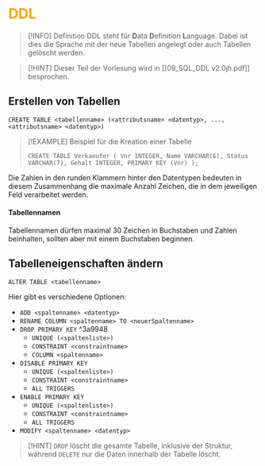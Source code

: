 # <font color = "orange">DDL</font>
>[!INFO] Definition
>DDL steht für **D**ata **D**efinition **L**anguage. Dabei ist dies die Sprache mit der neue Tabellen angelegt oder auch Tabellen gelöscht werden.

>[!HINT] Dieser Teil der Vorlesung wird in [[09_SQL_DDL v2.0jh.pdf]] besprochen.

## Erstellen von Tabellen
```
CREATE TABLE <tabellenname> (<attributsname> <datentyp>, ..., <attributsname> <datentyp>) 
```

>[!EXAMPLE] Beispiel für die Kreation einer Tabelle
>```
>CREATE TABLE Verkaeufer ( Vnr INTEGER, Name VARCHAR(6), Status VARCHAR(7), Gehalt INTEGER, PRIMARY KEY (Vnr) );
>```

Die Zahlen in den runden Klammern hinter den Datentypen bedeuten in diesem Zusammenhang die maximale Anzahl Zeichen, die in dem jeweiligen Feld verarbeitet werden.
#### Tabellennamen
Tabellennamen dürfen maximal 30 Zeichen in Buchstaben und Zahlen beinhalten, sollten aber mit einem Buchstaben beginnen.

## Tabelleneigenschaften ändern
```
ALTER TABLE <tabellenname>
```

Hier gibt es verschiedene Optionen:
- `ADD <spaltenname> <datentyp>`
- `RENAME COLUMN <spaltenname> TO <neuerSpaltenname>`
- `DROP PRIMARY KEY` ^3a9948
	- `UNIQUE (<spaltenliste>)`
	- `CONSTRAINT <constraintname>`
	- `COLUMN <spaltenname>`
- `DISABLE PRIMARY KEY`
	- `UNIQUE (<spaltenliste>)`
	- `CONSTRAINT <constraintname>`
	- `ALL TRIGGERS`
- `ENABLE PRIMARY KEY`
	- `UNIQUE (<spaltenliste>)`
	- `CONSTRAINT <constraintname>`
	- `ALL TRIGGERS`
- `MODIFY <spaltenname> <datentyp>`

>[!HINT] `DROP` löscht die gesamte Tabelle, inklusive der Struktur, während `DELETE` nur die Daten innerhalb der Tabelle löscht.
